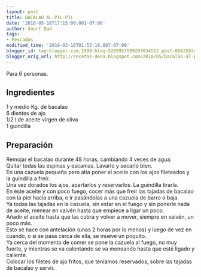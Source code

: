 ```yaml
---
layout: post
title: BACALAO AL PIL-PIL
date: '2010-05-18T17:15:00.001-07:00'
author: Smurf Dad
tags:
- Pescados
modified_time: '2016-03-16T01:53:16.807-07:00'
blogger_id: tag:blogger.com,1999:blog-5299957599287034512.post-8843593450405614066
blogger_orig_url: http://recetas-desa.blogspot.com/2010/05/bacalao-al-pil-pil.html
---
```


Para 6 personas.<br><h2>Ingredientes</h2><p>1 y medio Kg. de bacalao<br/>6 dientes de ajo<br/>1/2 l de aceite virgen de oliva<br/>1 guindilla</p><h2>Preparaci&oacute;n</h2><p>Remojar el bacalao durante 48 horas, cambiando 4 veces de agua.<br/>Quitar todas las espinas y escamas. Lavarlo y secarlo bien.<br/>En una cazuela peque&ntilde;a pero alta poner el aceite con los ajos fileteados y la guindilla a fre&iacute;r.<br/>Una vez dorados los ajos, apartarlos y reservarlos. La guindilla tirarla.<br/>En &eacute;ste aceite y con poco fuego, cocer m&aacute;s que fre&iacute;r las tajadas de bacalao con la piel hacia arriba, e ir pas&aacute;ndolas a una cazuela de barro o baja.<br/>Ya todas las tajadas en la cazuela, sin estar en el fuego y sin ponerle nada de aceite, menear en vaiv&eacute;n hasta que empiece a ligar un poco.<br/>A&ntilde;adir el aceite hasta que las cubra y volver a mover, siempre en vaiv&eacute;n, un poco m&aacute;s.<br/>Esto se hace con antelaci&oacute;n (unas 2 horas por lo menos) y luego de vez en cuando, o si se pasa cerca de ella, se mueve un poquito.<br/>Ya cerca del momento de comer se pone la cazuela al fuego, no muy fuerte, y mientras se va calentando se va meneando hasta que est&eacute; ligado y caliente.<br/>Colocar los filetes de ajo fritos, que ten&iacute;amos reservados, sobre las tajadas de bacalao y servir.</p><br>